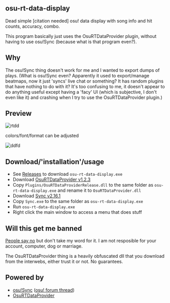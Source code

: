 ## osu-rt-data-display
Dead simple [citation needed] osu! data display with song info and hit counts, accuracy, combo.

This program basically just uses the OsuRTDataProvider plugin, without having to use osu!Sync (because what is that program even?).

## Why
The osu!Sync thing doesn't work for me and I wanted to export dumps of plays. (What is osu!Sync even? Apparently it used to export/manage beatmaps, now it just 'syncs' live chat or something? It has random plugins that have nothing to do with it? It's too confusing to me, it doesn't appear to do anything useful except having a 'facy' UI (which is subjective, I don't even like it) and crashing when I try to use the OsuRTDataProvider plugin.)

## Preview
![rtdd](https://user-images.githubusercontent.com/12662260/37252828-9abaf55a-2528-11e8-9a37-72e835156b6d.gif)

colors/font/format can be adjusted

![ddfd](https://user-images.githubusercontent.com/12662260/37307257-9b1d613c-263a-11e8-9968-841e174342c7.png)

## Download/'installation'/usage
* See [Releases](https://github.com/yugecin/osu-rt-data-display/releases/latest/) to download `osu-rt-data-display.exe`
* Download [OsuRTDataProvider v1.2.3](https://github.com/OsuSync/OsuRTDataProvider-Release/releases/tag/v1.2.3)
* Copy `Plugins/OsuRTDataProviderRelease.dll` to the same folder as `osu-rt-data-display.exe` and rename it to `OsuRTDataProvider.dll`
* Download [Sync v2.16.1](https://github.com/OsuSync/Sync/releases/tag/v2.16.1)
* Copy `Sync.exe` to the same folder as `osu-rt-data-display.exe`
* Run `osu-rt-data-display.exe`
* Right click the main window to access a menu that does stuff

## Will this get me banned
[People say no](https://puu.sh/yT9X9/388a67eb1f.png) but don't take my word for it. I am not resposible for your account, computer, dog or marriage.

The OsuRTDataProvider thing is a heavily obfuscated dll that you download from the interwebs, either trust it or not. No guarantees.

## Powered by
* [osu!Sync](https://github.com/OsuSync/Sync) ([osu! forum thread](https://osu.ppy.sh/forum/t/270446/))
* [OsuRTDataProvider](https://github.com/OsuSync/OsuRTDataProvider-Release)
